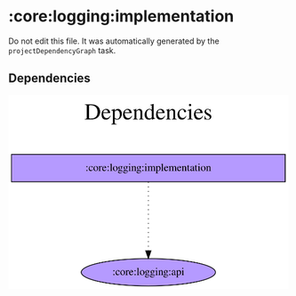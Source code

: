 # :core:logging:implementation

Do not edit this file.
It was automatically generated by the `projectDependencyGraph` task.

## Dependencies
![](assets/module_dependency_graph.svg)
